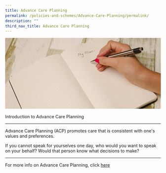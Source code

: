 ```yaml
---
title: Advance Care Planning
permalink: /policies-and-schemes/Advance-Care-Planning/permalink/
description: ""
third_nav_title: Advance Care Planning
---
```

![](/images/Advance%20Care%20Planning.jpg)

Introduction to Advance Care Planning

-------------------------------------

Advance Care Planning (ACP) promotes care that is consistent with one's values and preferences.

If you cannot speak for yourselves one day, who would you want to speak on your behalf? Would that person know what decisions to make?

-------------------------------------

For more info on Advance Care Planning, click [here](https://www.aic.sg/care-services/advance-care-planning)
